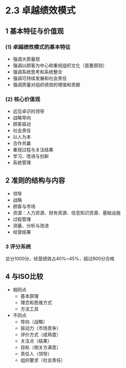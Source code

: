 # 2.3 卓越绩效模式

## 1 基本特征与价值观

### (1) 卓越绩效模式的基本特征

* 强调大质量观
* 强调以顾客为中心和重视组织文化（首要原则）
* 强调系统思考和系统整合
* 强调可持续发展和社会责任
* 强调质量对组织绩效的增值和贡献

### (2) 核心价值观

* 远见卓识的领导
* 战略导向
* 顾客驱动
* 社会责任
* 以人为本
* 合作共赢
* 重视过程与关注结果
* 学习、改进与创新
* 系统管理

## 2 准则的结构与内容

* 领导
* 战略
* 顾客与市场
* 资源：人力资源、财务资源、信息知识资源、基础设施
* 过程管理
* 测量、分析与改进
* 经营结果

### 3 评分系统

总分1000分，经营绩效占40%\~45%，超过600分合格

## 4 与ISO比较

* 相同点
  * 基本原理
  * 理念和思维方式
  * 方法工具
* 不同点
  * 导向（战略）
  * 驱动力（市场竞争）
  * 评价方式（成熟度）
  * 关注点（结果）
  * 目标（相关方满意）
  * 责任人（领导）
  * 组织要求（社会责任）
